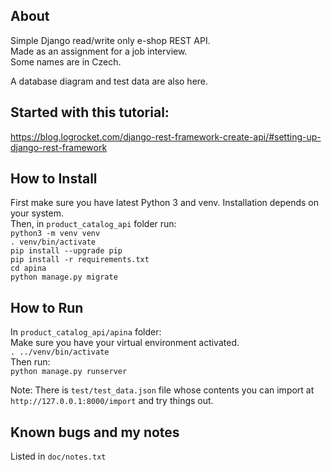 ## About
Simple Django read/write only e-shop REST API.\
Made as an assignment for a job interview.\
Some names are in Czech.

A database diagram and test data are also here.

## Started with this tutorial:
https://blog.logrocket.com/django-rest-framework-create-api/#setting-up-django-rest-framework

## How to Install
First make sure you have latest Python 3 and venv.
Installation depends on your system.\
Then, in `product_catalog_api` folder run:\
`python3 -m venv venv`\
`. venv/bin/activate`\
`pip install --upgrade pip`\
`pip install -r requirements.txt`\
`cd apina`\
`python manage.py migrate`

## How to Run
In `product_catalog_api/apina` folder:\
Make sure you have your virtual environment activated.\
`. ../venv/bin/activate`\
Then run:\
`python manage.py runserver`

Note: There is `test/test_data.json` file whose contents you can import at `http://127.0.0.1:8000/import` and try things out.

## Known bugs and my notes
Listed in `doc/notes.txt`
